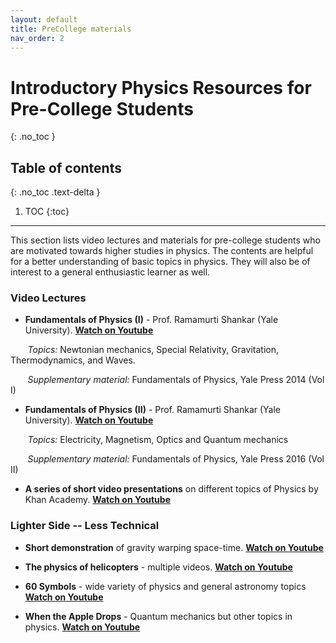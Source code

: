 ```yaml
---
layout: default
title: PreCollege materials
nav_order: 2
---
```

# **Introductory Physics Resources for Pre-College Students**
{: .no_toc }

## Table of contents
{: .no_toc .text-delta }

1. TOC
{:toc}

---
This section lists video lectures and materials for pre-college students who are motivated towards higher studies in physics. The contents are helpful for a better understanding of basic topics in physics. They will also be of  interest to a general enthusiastic learner as well.

### **Video Lectures**
- **Fundamentals of Physics (I)** - Prof. Ramamurti Shankar (Yale University).
[**Watch on Youtube**](https://www.youtube.com/playlist?list=PLFE3074A4CB751B2B)

&nbsp;&nbsp;&nbsp;&nbsp;&nbsp;&nbsp;
*Topics:* Newtonian mechanics, Special Relativity, Gravitation, Thermodynamics, and Waves.

&nbsp;&nbsp;&nbsp;&nbsp;&nbsp;&nbsp;
*Supplementary material:* Fundamentals of Physics, Yale Press 2014 (Vol I)

- **Fundamentals of Physics (II)** - Prof. Ramamurti Shankar (Yale University).
[**Watch on Youtube**](https://www.youtube.com/playlist?list=PLD07B2225BB40E582)

&nbsp;&nbsp;&nbsp;&nbsp;&nbsp;&nbsp;
*Topics:* Electricity, Magnetism, Optics and Quantum mechanics

&nbsp;&nbsp;&nbsp;&nbsp;&nbsp;&nbsp;
*Supplementary material:* Fundamentals of Physics, Yale Press 2016 (Vol II)

- **A series of short video presentations** on different topics of Physics by Khan Academy.
[**Watch on Youtube**](https://www.youtube.com/playlist?list=PLAD5B880806EBE0A4)



### **Lighter Side -- Less Technical**

- **Short demonstration** of gravity warping space-time.
[**Watch on Youtube**](https://www.youtube.com/watch?v=jlTVIMOix3I)

- **The physics of helicopters** - multiple videos.
[**Watch on Youtube**](https://www.youtube.com/watch?v=Cg1CPmtZL4c&amp;amp;list=PL6CECC2E56B68A2C3&amp;amp;index=1&amp;amp;feature=plpp_video)

- **60 Symbols** - wide variety of physics and general astronomy topics
[**Watch on Youtube**](https://www.youtube.com/user/sixtysymbols)

- **When the Apple Drops** - Quantum mechanics but other topics in physics.
[**Watch on Youtube**](https://www.youtube.com/user/whentheappledrops/videos)
